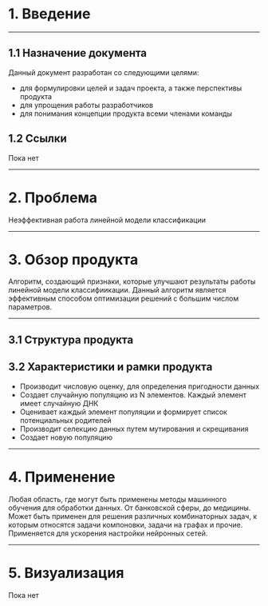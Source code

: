 # 1. Введение
___

## 1.1 Назначение документа
Данный документ разработан со следующими целями:
* для формулировки целей и задач проекта, а также перспективы продукта
* для упрощения работы разработчиков
* для понимания концепции продукта всеми членами команды

## 1.2 Ссылки
Пока нет

___

# 2. Проблема
Неэффективная работа линейной модели классификации

___

# 3. Обзор продукта
Алгоритм, создающий признаки, которые улучшают результаты работы линейной модели классифиикации. Данный алгоритм является эффективным способом
оптимизации решений с большим числом параметров. 

___

## 3.1 Структура продукта



## 3.2 Характеристики и рамки продукта
* Производит числовую оценку, для определения пригодности данных
* Cоздает случайную популяцию из N элементов. Каждый элемент имеет случайную ДНК
* Оценивает каждый элемент популяции и формирует список потенциальных родителей
* Производит селекцию данных путем мутирования и скрещивания
* Создает новую популяцию 

___

# 4. Применение
Любая область, где могут быть применены методы машинного обучения для обработки данных. От банковской сферы, до медицины. Может быть применен для решения различных комбинаторных задач, 
к которым относятся задачи компоновки, задачи на графах и прочие. Применяется для ускорения настройки нейронных сетей.

___

# 5. Визуализация
Пока нет








